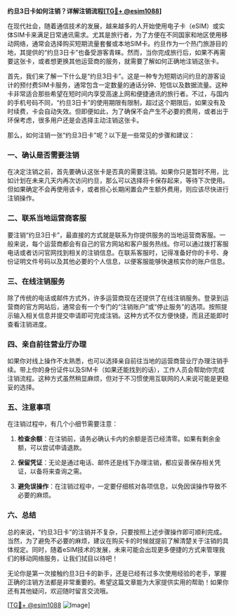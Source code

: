 **约旦3日卡如何注销？详解注销流程[[TG💪+ @esim1088](https://t.me/s/esim1088)]**

在现代社会，随着通信技术的发展，越来越多的人开始使用电子卡（eSIM）或实体SIM卡来满足日常通讯需求。尤其是旅行者，为了方便在不同国家和地区使用移动网络，通常会选择购买短期流量套餐或本地SIM卡。约旦作为一个热门旅游目的地，其提供的“约旦3日卡”也备受游客青睐。然而，当你完成旅行后，如果不再需要这张卡，或者想更换其他运营商的服务，就需要了解如何正确地注销这张卡。

首先，我们来了解一下什么是“约旦3日卡”。这是一种专为短期访问约旦的游客设计的预付费SIM卡服务，通常包含一定数量的通话分钟、短信以及数据流量。这种卡非常适合那些希望在短时间内享受高速上网和便捷通讯的旅行者。不过，与国内的手机号码不同，“约旦3日卡”的使用期限有限制，超过这个期限后，如果没有及时续费，卡会自动失效。但即便如此，为了确保不会产生不必要的费用，或者出于环保考虑，很多用户还是会选择主动注销这张卡。

那么，如何注销一张“约旦3日卡”呢？以下是一些常见的步骤和建议：

### 一、确认是否需要注销

在决定注销之前，首先要确认这张卡是否真的需要注销。如果你只是暂时不用，比如计划在未来几天内再次访问约旦，那么可以选择将卡保存起来，等待下次使用。但如果确定不会再使用该卡，或者担心长期闲置会产生额外费用，则应该尽快进行注销操作。

### 二、联系当地运营商客服

要注销“约旦3日卡”，最直接的方式就是联系为你提供服务的当地运营商客服。一般来说，每个运营商都会有自己的官方网站和客户服务热线。你可以通过拨打客服电话或者访问官网找到相关的注销信息。在联系客服时，记得准备好你的卡号、身份证明文件号码以及其他必要的个人信息，以便客服能够快速核实你的账户信息。

### 三、在线注销服务

除了传统的电话或邮件方式外，许多运营商现在还提供了在线注销服务。登录到运营商的官方网站后，通常会有一个专门的“注销账户”或“停止服务”的选项。按照提示输入相关信息并提交申请即可完成注销。这种方式不仅方便快捷，而且还能即时查看注销进度。

### 四、亲自前往营业厅办理

如果你对线上操作不太熟悉，也可以选择亲自前往当地的运营商营业厅办理注销手续。带上你的身份证件以及SIM卡（如果还能找到的话），工作人员会帮助你完成注销流程。这种方式虽然稍显麻烦，但对于不习惯使用互联网的人来说可能是更稳妥的选择。

### 五、注意事项

在注销过程中，有几个小细节需要注意：

1. **检查余额**：在注销前，请务必确认卡内的余额是否已经清零。如果有剩余金额，可以尝试申请退款。
   
2. **保留凭证**：无论是通过电话、邮件还是线下办理注销，都应妥善保存相关凭证，以备将来查询之需。

3. **避免误操作**：在注销过程中，一定要仔细核对各项信息，以免因误操作导致不必要的麻烦。

### 六、总结

总的来说，“约旦3日卡”的注销并不复杂，只要按照上述步骤操作即可顺利完成。当然，为了避免不必要的麻烦，建议在购买卡的时候就提前了解清楚关于注销的具体规定。同时，随着eSIM技术的发展，未来可能会出现更多便捷的方式来管理我们的移动网络服务，让我们拭目以待吧！

无论你是第一次接触约旦3日卡的新手，还是已经有过多次使用经验的老手，掌握正确的注销方法都是非常重要的。希望这篇文章能为大家提供实用的帮助！如果你还有其他疑问，欢迎随时留言交流哦。

[[TG💪+ @esim1088](https://t.me/s/esim1088) ![Image](https://i.postimg.cc/4NQfJmqS/Snipaste-2025-05-13-00-14-12.png)]